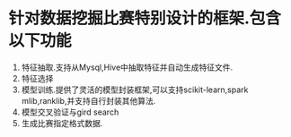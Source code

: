 # 针对数据挖掘比赛特别设计的框架.包含以下功能
1. 特征抽取.支持从Mysql,Hive中抽取特征并自动生成特征文件.
2. 特征选择
3. 模型训练.提供了灵活的模型封装框架,可以支持scikit-learn,spark mlib,ranklib,并支持自行封装其他算法.
4. 模型交叉验证与gird search
5. 生成比赛指定格式数据.

